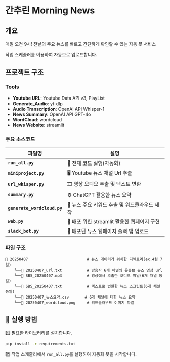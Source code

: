 # 간추린 Morning News
  
## 개요
매일 오전 9시! 전날의 주요 뉴스를 빠르고 간단하게 확인할 수 있는 자동 봇 서비스

작업 스케줄러를 이용하여 자동으로 업로드합니다.

## 프로젝트 구조
### Tools
+ **Youtube URL**: Youtube Data API v3, PlayList
+ **Generate_Audio**: yt-dlp
+ **Audio Transcription**: OpenAI API Whisper-1
+ **News Summary**: OpenAI API GPT-4o
+ **WordCloud**: wordcloud
+ **News Website**: streamlit
 
### 주요 소스코드
| 파일명                     | 설명                                               |
| -------------------------- | -------------------------------------------------- |
| **`run_all.py`**           | 🚀 전체 코드 실행(자동화)                          |
| **`miniproject.py`**       | 🖥️ Youtube 뉴스 채널 Url 추출                     |
| **`url_whisper.py`**       | 🎞️ 영상 오디오 추출 및 텍스트 변환                 |
| **`summary.py`**           | ⚙️ ChatGPT 활용한 뉴스 요약                       |
| **`generate_wordcloud.py`**| 🔢 뉴스 주요 키워드 추출 및 워드클라우드 제작       |
| **`web.py`**               | 🧠 배포 위한 streamlit 활용한 웹페이지 구현        |
| **`slack_bot.py`**         | 🛜 배포된 뉴스 웹페이지 슬랙 앱 업로드             |

### 파일 구조
```
📂 20250407                          # 뉴스 데이터가 위치한 디렉토리(ex.4월 7일)
    └──📄 20250407_url.txt           # 방송사 6개 채널의 유튜브 뉴스 영상 url
    └──📄 SBS_20250407.mp3           # 영상에서 추출한 오디오 파일(6개 채널 동일)
    └──📄 SBS_20250407.txt           # 텍스트로 변환한 뉴스 스크립트(6개 채널 동일)
    └──📄 20250407_뉴스요약.csv       # 6개 채널에 대한 뉴스 요약
    └──📄 20250407_wordcloud.png     # 워드클라우드 이미지 파일
```

## 🚀 실행 방법

1️⃣ 필요한 라이브러리를 설치합니다.

```bash
pip install -r requirements.txt
```

2️⃣ 작업 스케줄러에서 `run_all.py`를 실행하여 자동화 봇을 시작합니다.
